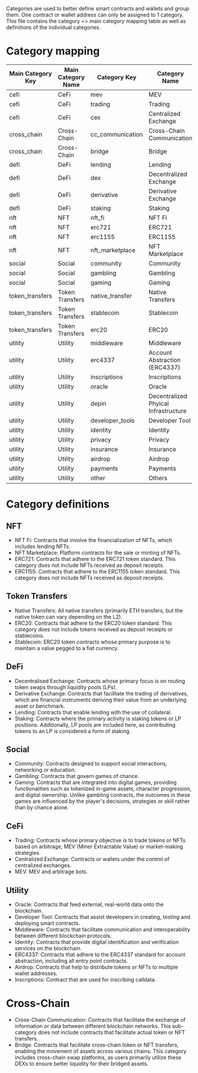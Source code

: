 Categories are used to better define smart contracts and wallets and group them. One contract or wallet address can only be assigned to 1 category. 
This file contains the category <> main category mapping table as well as definitions of the individual categories.

# Category mapping

| Main Category Key | Main Category Name | Category Key                  | Category Name                    |
|-------------------|--------------------|-------------------------------|----------------------------------|
| cefi              | CeFi               | mev                           | MEV                              |
| cefi              | CeFi               | trading                       | Trading                          |
| cefi              | CeFi               | cex                           | Centralized Exchange             |
| cross_chain       | Cross-Chain        | cc_communication              | Cross-Chain Communication        |
| cross_chain       | Cross-Chain        | bridge                        | Bridge                           |
| defi              | DeFi               | lending                       | Lending                          |
| defi              | DeFi               | dex                           | Decentralized Exchange           |
| defi              | DeFi               | derivative                    | Derivative Exchange              |
| defi              | DeFi               | staking                       | Staking                          |
| nft               | NFT                | nft_fi                        | NFT Fi                           |
| nft               | NFT                | erc721                        | ERC721                           |
| nft               | NFT                | erc1155                       | ERC1155                          |
| nft               | NFT                | nft_marketplace               | NFT Marketplace                  |
| social            | Social             | community                     | Community                        |
| social            | Social             | gambling                      | Gambling                         |
| social            | Social             | gaming                        | Gaming                           |
| token_transfers   | Token Transfers    | native_transfer               | Native Transfers                 |
| token_transfers   | Token Transfers    | stablecoin                    | Stablecoin                       |
| token_transfers   | Token Transfers    | erc20                         | ERC20                            |
| utility           | Utility            | middleware                    | Middleware                       |
| utility           | Utility            | erc4337                       | Account Abstraction (ERC4337)    |
| utility           | Utility            | inscriptions                  | Inscriptions                     |
| utility           | Utility            | oracle                        | Oracle                           |
| utility           | Utility            | depin                         | Decentralized Phyical Infrastructure |
| utility           | Utility            | developer_tools               | Developer Tool                   |
| utility           | Utility            | identity                      | Identity                         |
| utility           | Utility            | privacy                       | Privacy                          |
| utility           | Utility            | insurance                     | Insurance                        |
| utility           | Utility            | airdrop                       | Airdrop                          |
| utility           | Utility            | payments                      | Payments                         |
| utility           | Utility            | other                         | Others                           |

# Category definitions
## NFT 
- NFT Fi: Contracts that involve the financialization of NFTs, which includes lending NFTs. 
- NFT Marketplace: Platform contracts for the sale or minting of NFTs. 
- ERC721: Contracts that adhere to the ERC721 token standard. This category does not include NFTs received as deposit receipts. 
- ERC1155: Contracts that adhere to the ERC1155 token standard. This category does not include NFTs received as deposit receipts. 

## Token Transfers 
- Native Transfers: All native transfers (primarily ETH transfers, but the native token can vary depending on the L2).
- ERC20: Contracts that adhere to the ERC20 token standard. This category does not include tokens received as deposit receipts or stablecoins. 
- Stablecoin: ERC20 token contracts whose primary purpose is to maintain a value pegged to a fiat currency. 

## DeFi
- Decentralised Exchange: Contracts whose primary focus is on routing token swaps through liquidity pools (LPs). 
- Derivative Exchange: Contracts that facilitate the trading of derivatives, which are financial instruments deriving their value from an underlying asset or benchmark. 
- Lending: Contracts that enable lending with the use of collateral. 
- Staking: Contracts where the primary activity is staking tokens or LP positions. Additionally, LP pools are included here, as contributing tokens to an LP is considered a form of staking. 

## Social 
- Community: Contracts designed to support social interactions, networking or education. 
- Gambling: Contracts that govern games of chance. 
- Gaming: Contracts that are integrated into digital games, providing functionalities such as tokenized in-game assets, character progression, and digital ownership. Unlike gambling contracts, the outcomes in these games are influenced by the player's decisions, strategies or skill rather than by chance alone.

## CeFi 
- Trading: Contracts whose primary objective is to trade tokens or NFTs based on arbitrage, MEV (Miner Extractable Value) or market-making strategies. 
- Centralized Exchange: Contracts or wallets under the control of centralized exchanges.
- MEV: MEV and arbitrage bots.

## Utility 
- Oracle: Contracts that feed external, real-world data onto the blockchain. 
- Developer Tool: Contracts that assist developers in creating, testing and deploying smart contracts. 
- Middleware: Contracts that facilitate communication and interoperability between different blockchain protocols. 
- Identity: Contracts that provide digital identification and verification services on the blockchain. 
- ERC4337: Contracts that adhere to the ERC4337 standard for account abstraction, including all entry point contracts. 
- Airdrop: Contracts that help to distribute tokens or NFTs to multiple wallet addresses.
- Inscriptions: Contract that are used for inscribing calldata.

# Cross-Chain 
- Cross-Chain Communication: Contracts that facilitate the exchange of information or data between different blockchain networks. This sub-category does not include contracts that facilitate actual token or NFT transfers. 
- Bridge: Contracts that facilitate cross-chain token or NFT transfers, enabling the movement of assets across various chains. This category includes cross-chain swap platforms, as users primarily utilize these DEXs to ensure better liquidity for their bridged assets. 
